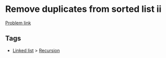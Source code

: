 # Remove duplicates from sorted list ii

[Problem link](https://leetcode.com/problems/remove-duplicates-from-sorted-list-ii)

## Tags

* [Linked list](/README.md#Linked_list) > [Recursion](/README.md#Linked_list-Recursion)
